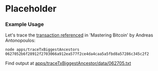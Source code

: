 # Placeholder

### Example Usage

Let's trace the [transaction referenced](https://github.com/bitcoinbook/bitcoinbook/blob/develop/ch02.asciidoc#buying-a-cup-of-coffee) in 'Mastering Bitcoin' by Andreas Antonopoulos:

```
node apps/traceTxBiggestAncestors 0627052b6f28912f2703066a912ea577f2ce4da4caa5a5fbd8a57286c345c2f2
```

Find output at [apps/traceTxBiggestAncestor/data/062705.txt](./data/062705.txt)
